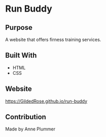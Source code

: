 # Run Buddy

## Purpose
A website that offers firness training services.

## Built With
* HTML
* CSS

## Website
https://GildedRose.github.io/run-buddy

## Contribution
Made by Anne Plummer
